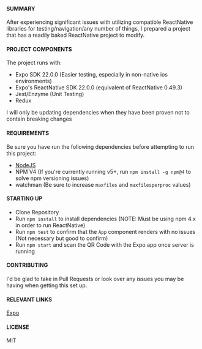#### SUMMARY
After experiencing significant issues with utilizing compatible ReactNative libraries for testing/navigation/any number of things,
I prepared a project that has a readily baked ReactNative project to modify.

#### PROJECT COMPONENTS
The project runs with:
* Expo SDK 22.0.0 (Easier testing, especially in non-native ios environments)
* Expo's ReactNative SDK 22.0.0 (equivalent of ReactNative 0.49.3)
* Jest/Enzyme (Unit Testing)
* Redux

I will only be updating dependencies when they have been proven not to contain breaking changes

#### REQUIREMENTS
Be sure you have run the following dependencies before attempting to run this project:
* [NodeJS](https://nodejs.org/en/)
* NPM V4 (If you're currently running v5+, run `npm install -g npm@4` to solve npm versioning issues)
* watchman (Be sure to increase `maxfiles` and `maxfilesperproc` values)

#### STARTING UP
* Clone Repository
* Run `npm install` to install dependencies (NOTE: Must be using npm 4.x in order to run ReactNative)
* Run `npm test` to confirm that the `App` component renders with no issues (Not necessary but good to confirm)
* Run `npm start` and scan the QR Code with the Expo app once server is running

#### CONTRIBUTING
I'd be glad to take in Pull Requests or look over any issues you may be having when getting this set up.

#### RELEVANT LINKS
[Expo](https://docs.expo.io/versions/latest/index.html)

#### LICENSE
MIT